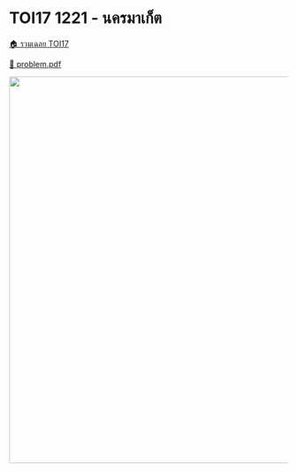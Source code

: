 <!-- @codegen_problem begin -->
# TOI17 1221 - นครมาเก็ต

[🏠 รวมเฉลย TOI17](../)

[💎 problem.pdf](./toi17_1221.pdf)

<img width="700" src="https://github.com/krist7599555/toi/assets/19445033/80c80822-7583-4bcd-a705-dae3eacdee85" />
<!-- @codegen_problem end -->

